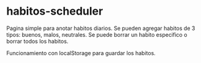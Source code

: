 # habitos-scheduler
Pagina simple para anotar habitos diarios.
Se pueden agregar habitos de 3 tipos: buenos, malos, neutrales.
Se puede borrar un habito especifico o borrar todos los habitos.

Funcionamiento con localStorage para guardar los habitos.
